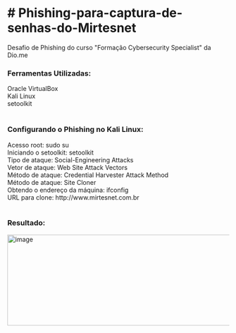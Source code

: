 <h1># Phishing-para-captura-de-senhas-do-Mirtesnet</h1>
Desafio de Phishing do curso "Formação Cybersecurity Specialist" da Dio.me 

<h3>Ferramentas Utilizadas:</h3>
Oracle VirtualBox</br>
Kali Linux</br>
setoolkit</br></br>

<h3>Configurando o Phishing no Kali Linux:</h3>
Acesso root: sudo su</br>
Iniciando o setoolkit: setoolkit</br>
Tipo de ataque: Social-Engineering Attacks</br>
Vetor de ataque: Web Site Attack Vectors</br>
Método de ataque: Credential Harvester Attack Method </br>
Método de ataque: Site Cloner</br>
Obtendo o endereço da máquina: ifconfig</br>
URL para clone: http://www.mirtesnet.com.br</br></br>
	
<h3>Resultado:</h3>
<img width="507" height="206" alt="image" src="https://github.com/user-attachments/assets/8fd8e6e9-15ab-4e49-9ec1-310a652ae8f9" />
